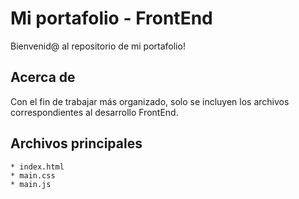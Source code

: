 # Mi portafolio - FrontEnd

Bienvenid@ al repositorio de mi portafolio!

## Acerca de

Con el fin de trabajar más organizado, solo se incluyen los archivos correspondientes al desarrollo FrontEnd.

## Archivos principales

    * index.html
    * main.css
    * main.js
